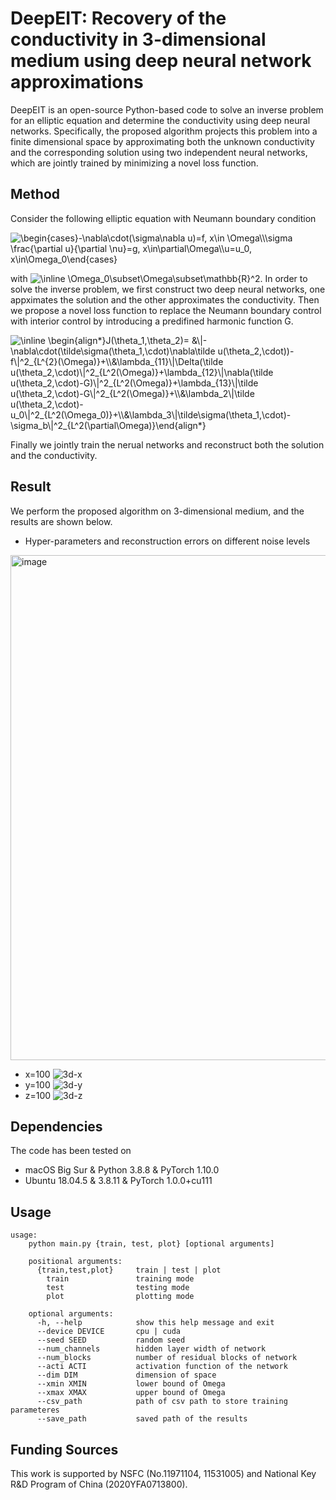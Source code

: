 # DeepEIT: Recovery of the conductivity in 3-dimensional medium using deep neural network approximations
DeepEIT is an open-source Python-based code to solve an inverse problem for an elliptic equation and determine the conductivity using deep neural networks. Specifically, the proposed algorithm projects this problem into a finite dimensional space by approximating both the unknown conductivity and the corresponding solution using two independent neural networks, which are jointly trained by minimizing a novel loss function. 

## Method
Consider the following elliptic equation with Neumann boundary condition

<img src="https://latex.codecogs.com/svg.image?\begin{cases}-\nabla\cdot(\sigma\nabla&space;u)=f,&space;x\in&space;\Omega\\\sigma&space;\frac{\partial&space;u}{\partial&space;\nu}=g,&space;x\in\partial\Omega\\u=u_0,&space;x\in\Omega_0\end{cases}" title="\begin{cases}-\nabla\cdot(\sigma\nabla u)=f, x\in \Omega\\\sigma \frac{\partial u}{\partial \nu}=g, x\in\partial\Omega\\u=u_0, x\in\Omega_0\end{cases}" /> 

with <img src="https://latex.codecogs.com/svg.image?\inline&space;\Omega_0\subset\Omega\subset\mathbb{R}^2" title="\inline \Omega_0\subset\Omega\subset\mathbb{R}^2" />. In order to solve the inverse problem, we first construct two deep neural networks, one appximates the solution and the other approximates the conductivity. Then we propose a novel loss function to replace the Neumann boundary control with interior control by introducing a predifined harmonic function G.

<img src="https://latex.codecogs.com/svg.image?\inline&space;\begin{align*}J(\theta_1,\theta_2)=&space;&\|-\nabla\cdot(\tilde\sigma(\theta_1,\cdot)\nabla\tilde&space;u(\theta_2,\cdot))-f\|^2_{L^{2}(\Omega)}&plus;\\&\lambda_{11}\|\Delta(\tilde&space;u(\theta_2,\cdot)\|^2_{L^2(\Omega)}&plus;\lambda_{12}\|\nabla(\tilde&space;u(\theta_2,\cdot)-G)\|^2_{L^2(\Omega)}&plus;\lambda_{13}\|\tilde&space;u(\theta_2,\cdot)-G\|^2_{L^2(\Omega)}&plus;\\&\lambda_2\|\tilde&space;u(\theta_2,\cdot)-u_0\|^2_{L^2(\Omega_0)}&plus;\\&\lambda_3\|\tilde\sigma(\theta_1,\cdot)-\sigma_b\|^2_{L^2(\partial\Omega)}\end{align*}" title="\inline \begin{align*}J(\theta_1,\theta_2)= &\|-\nabla\cdot(\tilde\sigma(\theta_1,\cdot)\nabla\tilde u(\theta_2,\cdot))-f\|^2_{L^{2}(\Omega)}+\\&\lambda_{11}\|\Delta(\tilde u(\theta_2,\cdot)\|^2_{L^2(\Omega)}+\lambda_{12}\|\nabla(\tilde u(\theta_2,\cdot)-G)\|^2_{L^2(\Omega)}+\lambda_{13}\|\tilde u(\theta_2,\cdot)-G\|^2_{L^2(\Omega)}+\\&\lambda_2\|\tilde u(\theta_2,\cdot)-u_0\|^2_{L^2(\Omega_0)}+\\&\lambda_3\|\tilde\sigma(\theta_1,\cdot)-\sigma_b\|^2_{L^2(\partial\Omega)}\end{align*}" />

Finally we jointly train the nerual networks and reconstruct both the solution and the conductivity.

## Result
We perform the proposed algorithm on 3-dimensional medium, and the results are shown below.
- Hyper-parameters and reconstruction errors on different noise levels

<img width="808" alt="image" src="https://user-images.githubusercontent.com/7763153/156134531-7fa8fc74-3ae2-4a34-842d-544e8b3fa0f0.png">

- x=100
![3d-x](https://user-images.githubusercontent.com/7763153/156133608-6736dd5e-9d42-4ba5-bfd2-52ced395c4c8.png)
- y=100
![3d-y](https://user-images.githubusercontent.com/7763153/156133648-5d356fc2-14df-4f43-9ea6-37ddd31e9b30.png)
- z=100
![3d-z](https://user-images.githubusercontent.com/7763153/156133657-6813d151-a223-4e2a-9127-85150da4d849.png)

## Dependencies
The code has been tested on 
- macOS Big Sur & Python 3.8.8 & PyTorch 1.10.0
- Ubuntu 18.04.5 & 3.8.11 & PyTorch 1.0.0+cu111

## Usage
```
usage:
    python main.py {train, test, plot} [optional arguments]

    positional arguments:
      {train,test,plot}     train | test | plot
        train               training mode
        test                testing mode
        plot                plotting mode

    optional arguments:
      -h, --help            show this help message and exit
      --device DEVICE       cpu | cuda
      --seed SEED           random seed
      --num_channels        hidden layer width of network
      --num_blocks          number of residual blocks of network
      --acti ACTI           activation function of the network
      --dim DIM             dimension of space
      --xmin XMIN           lower bound of Omega
      --xmax XMAX           upper bound of Omega
      --csv_path            path of csv path to store training parameteres
      --save_path           saved path of the results
```

## Funding Sources
This work is supported by NSFC (No.11971104, 11531005) and National Key R&D Program of China (2020YFA0713800).

